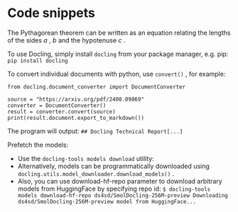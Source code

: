 # Code snippets

The Pythagorean theorem can be written as an equation relating the lengths of the sides *a* , *b* and the hypotenuse *c* .

To use Docling, simply install `docling` from your package manager, e.g. pip: `pip install docling`

To convert individual documents with python, use `convert()` , for example:

```
from docling.document_converter import DocumentConverter

source = "https://arxiv.org/pdf/2408.09869"
converter = DocumentConverter()
result = converter.convert(source)
print(result.document.export_to_markdown())
```

The program will output: `## Docling Technical Report[...]`

Prefetch the models:

- Use the `docling-tools models download` utility:
- Alternatively, models can be programmatically downloaded using `docling.utils.model_downloader.download_models()` .
- Also, you can use download-hf-repo parameter to download arbitrary models from HuggingFace by specifying repo id: `$ docling-tools models download-hf-repo ds4sd/SmolDocling-256M-preview Downloading ds4sd/SmolDocling-256M-preview model from HuggingFace...`